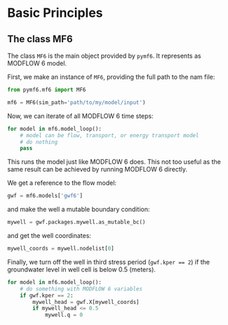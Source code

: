 # Basic Principles

## The class MF6

The class `MF6` is the main object provided by `pymf6`.
It represents as MODFLOW 6 model.

First, we make an instance of `MF6`, providing the full path to the nam file:

```python
from pymf6.mf6 import MF6

mf6 = MF6(sim_path='path/to/my/model/input')
```

Now, we can iterate of all MODFLOW 6 time steps:

```python
for model in mf6.model_loop():
    # model can be flow, transport, or energy transport model
    # do nothing
    pass
```

This runs the model just like MODFLOW 6 does.
This not too useful as the same result can be achieved by running
MODFLOW 6 directly.

We get a reference to the flow model:

```python
gwf = mf6.models['gwf6']
```

and make the well a mutable boundary condition:

```python
mywell = gwf.packages.mywell.as_mutable_bc()
```

and get the well coordinates:

```python
mywell_coords = mywell.nodelist[0]
```

Finally, we turn off the well in third stress period (`gwf.kper == 2`) if the
groundwater level in well cell is below 0.5 (meters).

```python
for model in mf6.model_loop():
    # do something with MODFLOW 6 variables
    if gwf.kper == 2:
        mywell_head = gwf.X[mywell_coords]
        if mywell_head <= 0.5
            mywell.q = 0
```
